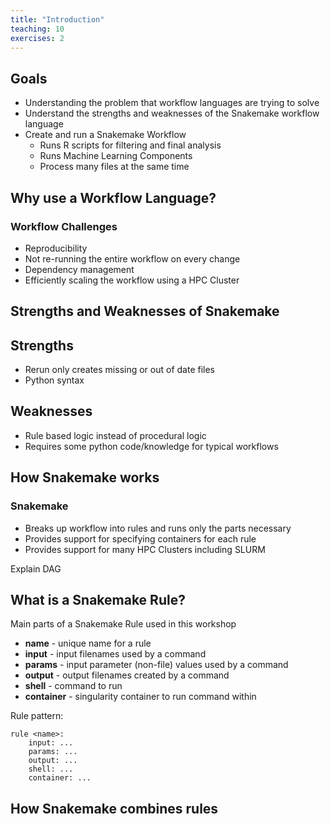 ```yaml
---
title: "Introduction"
teaching: 10
exercises: 2
---
```


## Goals
- Understanding the problem that workflow languages are trying to solve
- Understand the strengths and weaknesses of the Snakemake workflow language
- Create and run a Snakemake Workflow
  - Runs R scripts for filtering and final analysis
  - Runs Machine Learning Components
  - Process many files at the same time

## Why use a Workflow Language?
### Workflow Challenges
- Reproducibility
- Not re-running the entire workflow on every change
- Dependency management
- Efficiently scaling the workflow using a HPC Cluster



## Strengths and Weaknesses of Snakemake

## Strengths
- Rerun only creates missing or out of date files
- Python syntax

## Weaknesses
- Rule based logic instead of procedural logic
- Requires some python code/knowledge for typical workflows


## How Snakemake works

### Snakemake
- Breaks up workflow into rules and runs only the parts necessary
- Provides support for specifying containers for each rule
- Provides support for many HPC Clusters including SLURM

Explain DAG

## What is a Snakemake Rule?

Main parts of a Snakemake Rule used in this workshop

- __name__ - unique name for a rule
- __input__ - input filenames used by a command
- __params__ - input parameter (non-file) values used by a command
- __output__ - output filenames created by a command
- __shell__ - command to run
- __container__ - singularity container to run command within

Rule pattern:

```
rule <name>:
    input: ...
    params: ...
    output: ...
    shell: ...
    container: ...
```

## How Snakemake combines rules


